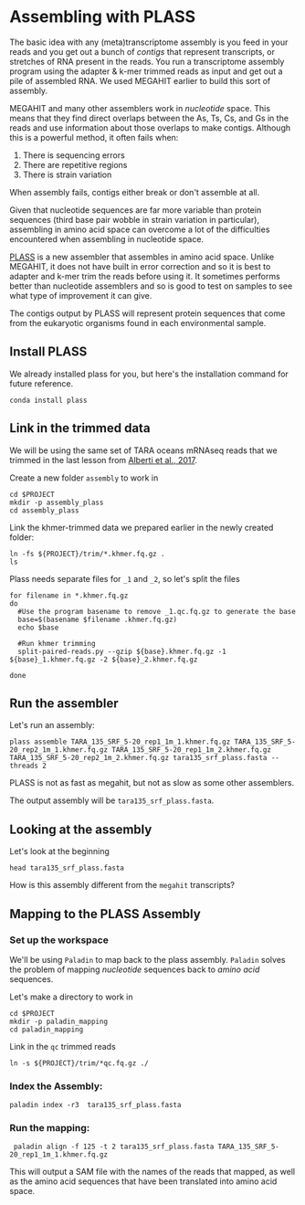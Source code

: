 # Assembling with PLASS

The basic idea with any (meta)transcriptome assembly is you feed in your reads 
and you get out a bunch of *contigs* that represent transcripts, or stretches 
of RNA present in the reads. You run a transcriptome assembly program using the 
adapter & k-mer trimmed reads as input and get out a pile of assembled RNA. We 
used MEGAHIT earlier to build this sort of assembly.

MEGAHIT and many other assemblers work in *nucleotide* space. This means that 
they find direct overlaps between the As, Ts, Cs, and Gs in the reads and use 
information about those overlaps to make contigs. Although this is a powerful 
method, it often fails when:

1. There is sequencing errors
2. There are repetitive regions
3. There is strain variation

When assembly fails, contigs either break or don't assemble at all. 

Given that nucleotide sequences are far more variable than protein sequences 
(third base pair wobble in strain variation in particular), assembling in amino acid space can overcome 
a lot of the difficulties encountered when assembling in nucleotide space. 

[PLASS](https://plass.mmseqs.org) is a new assembler that assembles in amino acid space. 
Unlike MEGAHIT, it does not have built in error correction and so it is best to
adapter and k-mer trim the reads before using it. It sometimes performs better than 
nucleotide assemblers and so is good to test on samples to see what type of
improvement it can give. 

The contigs output by PLASS will represent protein sequences that come from the 
eukaryotic organisms found in each environmental sample.

## Install PLASS

We already installed plass for you, but here's the installation command for future reference.

```
conda install plass
```

## Link in the trimmed data

We will be using the same set of TARA oceans mRNAseq reads that we trimmed in the last lesson from [Alberti et al., 2017](https://www.nature.com/articles/sdata201793#t1).

Create a new folder `assembly` to work in 

```
cd $PROJECT
mkdir -p assembly_plass
cd assembly_plass
```

Link the khmer-trimmed data we prepared earlier in the newly created folder:
```
ln -fs ${PROJECT}/trim/*.khmer.fq.gz .
ls
```

Plass needs separate files for `_1` and `_2`, so let's split the files

```
for filename in *.khmer.fq.gz
do
  #Use the program basename to remove _1.qc.fq.gz to generate the base
  base=$(basename $filename .khmer.fq.gz)
  echo $base

  #Run khmer trimming
  split-paired-reads.py --gzip ${base}.khmer.fq.gz -1 ${base}_1.khmer.fq.gz -2 ${base}_2.khmer.fq.gz

done
```

## Run the assembler

Let's run an assembly:

```
plass assemble TARA_135_SRF_5-20_rep1_1m_1.khmer.fq.gz TARA_135_SRF_5-20_rep2_1m_1.khmer.fq.gz TARA_135_SRF_5-20_rep1_1m_2.khmer.fq.gz TARA_135_SRF_5-20_rep2_1m_2.khmer.fq.gz tara135_srf_plass.fasta --threads 2
```

PLASS is not as fast as megahit, but not as slow as some other assemblers.

The output assembly will be `tara135_srf_plass.fasta`.

## Looking at the assembly

Let's look at the beginning

```
head tara135_srf_plass.fasta 
```

How is this assembly different from the `megahit` transcripts?


## Mapping to the PLASS Assembly

### Set up the workspace

We'll be using `Paladin` to map back to the plass assembly.
`Paladin` solves the problem of mapping *nucleotide* sequences
back to *amino acid* sequences. 

Let's make a directory to work in
```
cd $PROJECT
mkdir -p paladin_mapping
cd paladin_mapping
```

Link in the `qc` trimmed reads

```
ln -s ${PROJECT}/trim/*qc.fq.gz ./
```

### Index the Assembly:

```
paladin index -r3  tara135_srf_plass.fasta
```

### Run the mapping:

```
 paladin align -f 125 -t 2 tara135_srf_plass.fasta TARA_135_SRF_5-20_rep1_1m_1.khmer.fq.gz 
```

This will output a SAM file with the names of the reads that mapped, 
as well as the amino acid sequences that have been translated into
amino acid space. 
